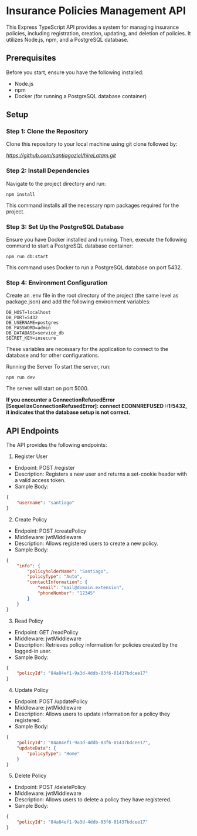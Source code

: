 # Insurance Policies Management API

This Express TypeScript API provides a system for managing insurance policies, including registration, creation, updating, and deletion of policies. It utilizes Node.js, npm, and a PostgreSQL database.

## Prerequisites
Before you start, ensure you have the following installed:

- Node.js
- npm
- Docker (for running a PostgreSQL database container)

## Setup
### Step 1: Clone the Repository
Clone this repository to your local machine using git clone followed by:

*https://github.com/santiagoziel/hireLatam.git*

### Step 2: Install Dependencies
Navigate to the project directory and run:

```
npm install
```
This command installs all the necessary npm packages required for the project.

### Step 3: Set Up the PostgreSQL Database
Ensure you have Docker installed and running. Then, execute the following command to start a PostgreSQL database container:

```
npm run db:start
```
This command uses Docker to run a PostgreSQL database on port 5432.

### Step 4: Environment Configuration
Create an .env file in the root directory of the project (the same level as package.json) and add the following environment variables:

```
DB_HOST=localhost
DB_PORT=5432
DB_USERNAME=postgres
DB_PASSWORD=admin
DB_DATABASE=service_db
SECRET_KEY=insecure
```
These variables are necessary for the application to connect to the database and for other configurations.

Running the Server
To start the server, run:
```
npm run dev
```
The server will start on port 5000. 

**If you encounter a ConnectionRefusedError [SequelizeConnectionRefusedError]: connect ECONNREFUSED ::1:5432, it indicates that the database setup is not correct.**

## API Endpoints
The API provides the following endpoints:

1. Register User
- Endpoint: POST /register
- Description: Registers a new user and returns a set-cookie header with a valid access token.
- Sample Body:
```json
{
    "username": "santiago"
}
```

2. Create Policy
- Endpoint: POST /createPolicy
- Middleware: jwtMiddleware
- Description: Allows registered users to create a new policy.
- Sample Body:
```json
{
    "info": {
        "policyholderName": "Santiago",
        "policyType": "Auto",
        "contactInformation": {
            "email": "mail@domain.extension",
            "phoneNumber": "12345"
        }
    }
}
```

3. Read Policy
- Endpoint: GET /readPolicy
- Middleware: jwtMiddleware
- Description: Retrieves policy information for policies created by the logged-in user.
- Sample Body:
```json
{
    "policyId": "84a84ef1-9a3d-4ddb-83f6-01437bdcee17"
}
```

4. Update Policy
- Endpoint: POST /updatePolicy
- Middleware: jwtMiddleware
- Description: Allows users to update information for a policy they registered.
- Sample Body:
```json
{
    "policyId": "84a84ef1-9a3d-4ddb-83f6-01437bdcee17",
    "updateData": {
        "policyType": "Home"
    }
}
```

5. Delete Policy
- Endpoint: POST /deletePolicy
- Middleware: jwtMiddleware
- Description: Allows users to delete a policy they have registered.
- Sample Body:
```json
{
    "policyId": "84a84ef1-9a3d-4ddb-83f6-01437bdcee17"
}
```
